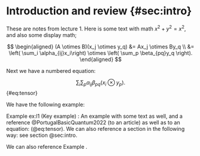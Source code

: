 # Introduction and review {#sec:intro}
These are notes from lecture 1. 
Here is some text with math $x^2 + y^2 = x^2$, and also some display math;

$$
\begin{aligned}
    (A \otimes B)(x_j \otimes y_q) &= Ax_j \otimes By_q \\
                                   &= \left( \sum_i \alpha_{ij}x_i\right) \otimes \left( \sum_p \beta_{pq}y_q \right).
\end{aligned}
$$

Next we have a numbered equation:

$$ \sum_i \sum_p \alpha_{ij}\beta_{pq}(x_i \otimes y_p). $$ {#eq:tensor}

We have the following example:
 
Example ex:l1 (Key example)
:   An example with some text as well, and a reference @PortugalBasicQuantum2022 (to an article) as well as to an equation: (@eq:tensor). We can also reference a section in the following way: see section @sec:intro.

We can also reference Example [](#ex:l1).
